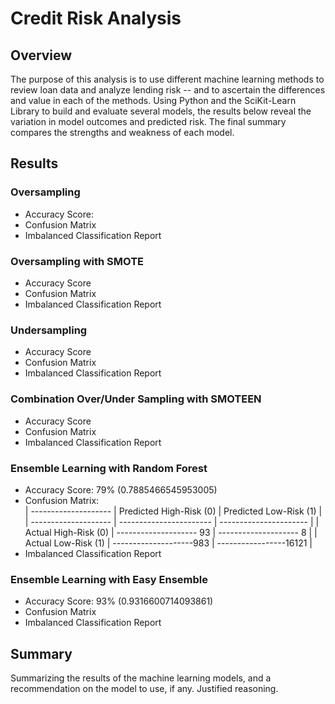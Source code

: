 # Credit Risk Analysis

## Overview
The purpose of this analysis is to use different machine learning methods to review loan data and analyze lending risk -- and to ascertain the differences and value in each of the methods. Using Python and the SciKit-Learn Library to build and evaluate several models, the results below reveal the variation in model outcomes and predicted risk. The final summary compares the strengths and weakness of each model.

## Results
### Oversampling
- Accuracy Score: 
- Confusion Matrix
- Imbalanced Classification Report

### Oversampling with SMOTE
- Accuracy Score
- Confusion Matrix
- Imbalanced Classification Report

### Undersampling
- Accuracy Score
- Confusion Matrix
- Imbalanced Classification Report

### Combination Over/Under Sampling with SMOTEEN
- Accuracy Score
- Confusion Matrix
- Imbalanced Classification Report

### Ensemble Learning with Random Forest
- Accuracy Score: 79% (0.7885466545953005) 
- Confusion Matrix:  	
| -------------------- | Predicted High-Risk (0) | Predicted Low-Risk (1) |
| -------------------- | ----------------------- | ---------------------- |
| Actual High-Risk (0) | -------------------- 93 | --------------------	8 |
| Actual Low-Risk (1)  | --------------------983 | -----------------16121 |
- Imbalanced Classification Report

### Ensemble Learning with Easy Ensemble
- Accuracy Score: 93% (0.9316600714093861)
- Confusion Matrix
- Imbalanced Classification Report

## Summary
Summarizing the results of the machine learning models, and a recommendation on the model to use, if any. Justified reasoning.
